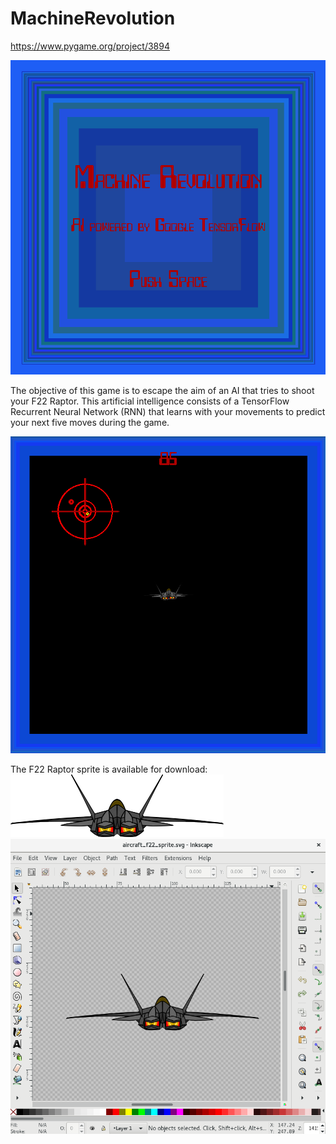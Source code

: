 # MachineRevolution

https://www.pygame.org/project/3894

![alt text](https://raw.githubusercontent.com/lsmanoel/MachineRevolution/master/start_frame.png)

The objective of this game is to escape the aim of an AI that tries to shoot your F22 Raptor. 
This artificial intelligence consists of a TensorFlow Recurrent Neural Network (RNN) that learns with your movements to predict your next five moves during the game. 

![alt text](https://raw.githubusercontent.com/lsmanoel/MachineRevolution/master/play_frame.png)

The F22 Raptor sprite is available for download:
![alt text](https://raw.githubusercontent.com/lsmanoel/MachineRevolution/master/aircraft_f22_sprite/aircraft_f22_sprite.png)
![alt text](https://raw.githubusercontent.com/lsmanoel/MachineRevolution/master/aircraft_f22_sprite/sprite_makeoff.png)

